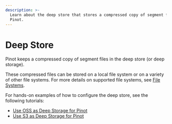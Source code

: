 ```yaml
---
description: >-
  Learn about the deep store that stores a compressed copy of segment files in
  Pinot.
---
```


# Deep Store

Pinot keeps a compressed copy of segment files in the deep store (or deep storage).

These compressed files can be stored on a local file system or on a variety of other file systems. For more details on supported file systems, see [File Systems](../data-import/pinot-file-system/).

For hands-on examples of how to configure the deep store, see the following tutorials:

* [Use OSS as Deep Storage for Pinot](../../users/tutorials/use-oss-as-deep-storage-for-pinot.md)&#x20;
* [Use S3 as Deep Storage for Pinot](../../users/tutorials/use-s3-as-deep-store-for-pinot.md)
